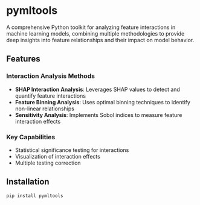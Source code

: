 # pymltools

A comprehensive Python toolkit for analyzing feature interactions in machine learning models, combining multiple methodologies to provide deep insights into feature relationships and their impact on model behavior.

## Features

### Interaction Analysis Methods
- **SHAP Interaction Analysis**: Leverages SHAP values to detect and quantify feature interactions
- **Feature Binning Analysis**: Uses optimal binning techniques to identify non-linear relationships
- **Sensitivity Analysis**: Implements Sobol indices to measure feature interaction effects

### Key Capabilities
- Statistical significance testing for interactions
- Visualization of interaction effects
- Multiple testing correction

## Installation

```bash
pip install pymltools


